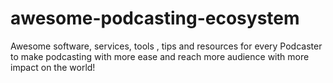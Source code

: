 # awesome-podcasting-ecosystem
Awesome software, services, tools , tips and resources for every Podcaster to make podcasting with more ease and reach more audience with more impact on the world!
